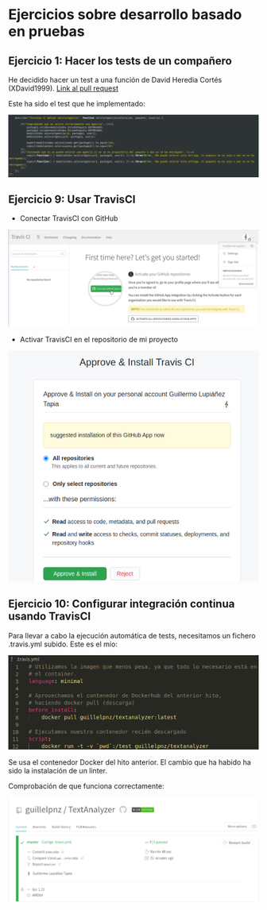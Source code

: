 # Ejercicios sobre desarrollo basado en pruebas

## Ejercicio 1: Hacer los tests de un compañero

He decidido hacer un test a una función de David Heredia Cortés (XDavid1999).
[Link al pull request](https://github.com/XDavid1999/PacketService/pull/57)

Este ha sido el test que he implementado:

![Captura del test hecho](./imagenes/test_david.png)

## Ejercicio 9: Usar TravisCI

- Conectar TravisCI con GitHub

![Conectar travis a GitHub](./imagenes/connect_travis_github.png)

- Activar TravisCI en el repositorio de mi proyecto

![Activar travis en mi repositorio](./imagenes/activate_travis_repositories.png)

## Ejercicio 10: Configurar integración continua usando TravisCI

Para llevar a cabo la ejecución automática de tests, necesitamos un fichero
.travis.yml subido. Este es el mío:

![Archivo .travis.yml](./imagenes/travis_reenvio.png)

Se usa el contenedor Docker del hito anterior. El cambio que ha habido ha sido
la instalación de un linter.

Comprobación de que funciona correctamente:

![Travis funcionando](./imagenes/travis_funcionando.png)

